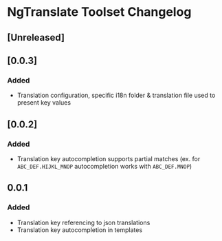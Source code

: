 <!-- Keep a Changelog guide -> https://keepachangelog.com -->

# NgTranslate Toolset Changelog

## [Unreleased]
## [0.0.3]
### Added
- Translation configuration, specific i18n folder & translation file used to present key values

## [0.0.2]
### Added
- Translation key autocompletion supports partial matches
(ex. for `ABC_DEF.HIJKL_MNOP` autocompletion works with `ABC_DEF.MNOP`)


## 0.0.1
### Added
 - Translation key referencing to json translations
 - Translation key autocompletion in templates
